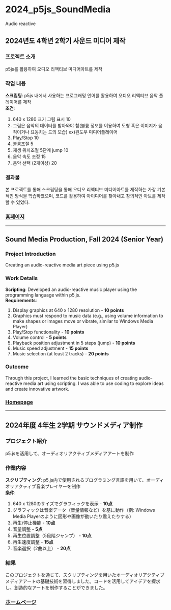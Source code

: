 # 2024_p5js_SoundMedia
Audio reactive

## 2024년도 4학년 2학기 사운드 미디어 제작  

### 프로젝트 소개
p5js를 활용하여 오디오 리액티브 미디어아트를 제작  

### 작업 내용
**스크립팅**: p5js 내에서 사용하는 프로그래밍 언어를 활용하여 오디오 리액티브 음악 플레이어를 제작  
**조건**:
1. 640 x 1280 크기 그림 표시 10  
2. 그림은 음악의 데이터를 받아와야 함(볼륨 정보를 이용하여 도형 혹은 이미지가 움직이거나 요동치는 드의 모습) ex)윈도우 미디어플레이어  
3. Play/Stop 10  
4. 볼륨조절 5  
5. 재생 위치조절 5단계 jump 10  
6. 음악 속도 조정 15  
7. 음악 선택 (2개이상) 20  

### 결과물
본 프로젝트를 통해 스크립팅을 통해 오디오 리액티브 미디어아트를 제작하는 가장 기본적인 방식을 학습하였으며, 코드를 활용하여 아이디어를 찾아내고 창의적인 아트를 제작할 수 있었다.  

### [홈페이지](https://eglee00.github.io/2024_p5js_SoundMedia/)  


---


## Sound Media Production, Fall 2024 (Senior Year)

### Project Introduction  
Creating an audio-reactive media art piece using p5.js  

### Work Details  
**Scripting**: Developed an audio-reactive music player using the programming language within p5.js.  
**Requirements**:  
1. Display graphics at 640 x 1280 resolution - **10 points**  
2. Graphics must respond to music data (e.g., using volume information to make shapes or images move or vibrate, similar to Windows Media Player)  
3. Play/Stop functionality - **10 points**  
4. Volume control - **5 points**  
5. Playback position adjustment in 5 steps (jump) - **10 points**  
6. Music speed adjustment - **15 points**  
7. Music selection (at least 2 tracks) - **20 points**  

### Outcome  
Through this project, I learned the basic techniques of creating audio-reactive media art using scripting. I was able to use coding to explore ideas and create innovative artwork.  

### [Homepage](https://eglee00.github.io/2024_p5js_SoundMedia/)  


---

## 2024年度 4年生 2学期 サウンドメディア制作  

### プロジェクト紹介  
p5.jsを活用して、オーディオリアクティブメディアアートを制作  

### 作業内容  
**スクリプティング**: p5.js内で使用されるプログラミング言語を用いて、オーディオリアクティブ音楽プレイヤーを制作  
**条件**:  
1. 640 x 1280のサイズでグラフィックを表示 - **10点**  
2. グラフィックは音楽データ（音量情報など）を基に動作（例: Windows Media Playerのように図形や画像が動いたり震えたりする）  
3. 再生/停止機能 - **10点**  
4. 音量調整 - **5点**  
5. 再生位置調整（5段階ジャンプ） - **10点**  
6. 再生速度調整 - **15点**  
7. 音楽選択（2曲以上） - **20点**  

### 結果  
このプロジェクトを通じて、スクリプティングを用いたオーディオリアクティブメディアアートの基礎技術を習得しました。コードを活用してアイデアを探求し、創造的なアートを制作することができました。  

### [ホームページ](https://eglee00.github.io/2024_p5js_SoundMedia/)  
